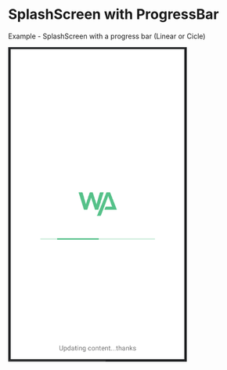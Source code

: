 # SplashScreen with ProgressBar
Example - SplashScreen with a progress bar (Linear or Cicle)

![Image text](https://github.com/WilliamA-Software/SplashScreenWithProgressBar/blob/main/app/src/main/res/drawable/image_splashscreen.png)
